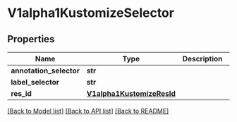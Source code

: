 # V1alpha1KustomizeSelector

## Properties
Name | Type | Description | Notes
------------ | ------------- | ------------- | -------------
**annotation_selector** | **str** |  | [optional] 
**label_selector** | **str** |  | [optional] 
**res_id** | [**V1alpha1KustomizeResId**](V1alpha1KustomizeResId.md) |  | [optional] 

[[Back to Model list]](../README.md#documentation-for-models) [[Back to API list]](../README.md#documentation-for-api-endpoints) [[Back to README]](../README.md)

